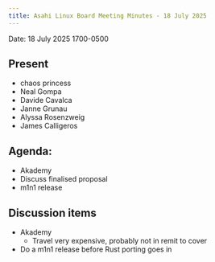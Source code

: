 ```yaml
---
title: Asahi Linux Board Meeting Minutes - 18 July 2025
---
```


Date: 18 July 2025 1700-0500

## Present
- chaos princess
- Neal Gompa
- Davide Cavalca
- Janne Grunau
- Alyssa Rosenzweig
- James Calligeros

## Agenda:
- Akademy
- Discuss finalised proposal
- m1n1 release

## Discussion items
- Akademy
    - Travel very expensive, probably not in remit to cover
- Do a m1n1 release before Rust porting goes in
